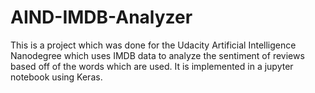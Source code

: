 # AIND-IMDB-Analyzer

This is a project which was done for the Udacity Artificial Intelligence Nanodegree which uses IMDB data to analyze the sentiment of reviews based off of the words which are used. It is implemented in a jupyter notebook using Keras.